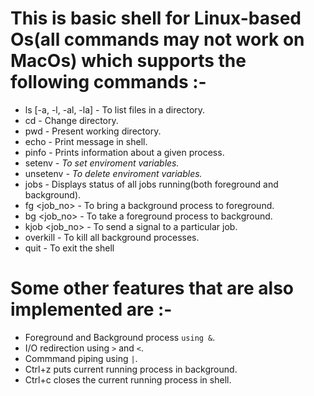 # This is basic shell for Linux-based Os(all commands may not work on MacOs) which supports the following commands :- 
* ls [-a, -l, -al, -la] - To list files in a directory.
* cd - Change directory.
* pwd - Present working directory.
* echo - Print message in shell.
* pinfo <pid> - Prints information about a given process.
* setenv <var> <value> - To set enviroment variables.
* unsetenv <var>- To delete enviroment variables.
* jobs - Displays status of all jobs running(both foreground and background).
* fg <job_no> - To bring a background process to foreground.
* bg <job_no> - To take a foreground process to background.
* kjob <job_no> <signal> - To send a signal to a particular job.
* overkill - To kill all background processes. 
* quit - To exit the shell

# Some other features that are also implemented are :-  
* Foreground and Background process `using &`.
* I/O redirection using `>` and `<`.
* Commmand piping using `|`.
* Ctrl+z puts current running process in background.
* Ctrl+c closes the current running process in shell.
